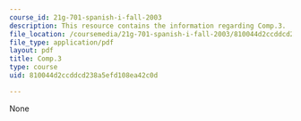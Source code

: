 ```yaml
---
course_id: 21g-701-spanish-i-fall-2003
description: This resource contains the information regarding Comp.3.
file_location: /coursemedia/21g-701-spanish-i-fall-2003/810044d2ccddcd238a5efd108ea42c0d_MIT21G_701F03_comp3.pdf
file_type: application/pdf
layout: pdf
title: Comp.3
type: course
uid: 810044d2ccddcd238a5efd108ea42c0d

---
```

None